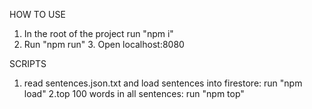 HOW TO USE 
  1. In the root of the project run "npm i" 
  2. Run "npm run" 3. Open localhost:8080

SCRIPTS 
  1. read sentences.json.txt and load sentences into firestore:  run "npm load"
  2.top 100 words in all sentences: run "npm top"